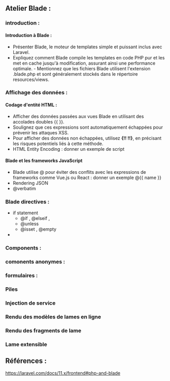 ## Atelier Blade : 

### introduction :

#### Introduction à Blade :

- Présenter Blade, le moteur de templates simple et puissant inclus avec Laravel. 
- Expliquez comment Blade compile les templates en code PHP pur et les met en cache jusqu'à modification, assurant ainsi une performance optimale. - Mentionnez que les fichiers Blade utilisent l'extension .blade.php et sont généralement stockés dans le répertoire resources/views. 

### Affichage des données :
#### Codage d'entité HTML :
 - Afficher des données passées aux vues Blade en utilisant des accolades doubles {{ }}. 
 - Soulignez que ces expressions sont automatiquement échappées pour prévenir les attaques XSS. 
 - Pour afficher des données non échappées, utilisez **{!! !!}**, en précisant les risques potentiels liés à cette méthode. 
- HTML Entity Encoding : donner un exemple de script

#### Blade et les frameworks JavaScript
- Blade utilise @ pour éviter des conflits avec les expressions de frameworks comme Vue.js ou React : donner un exemple @{{ name }}
- Rendering JSON 
- @verbatim  

### Blade directives :
- if statement 
  - @if ,  @elseif , 
  - @unless
  - @isset , @empty
- 
### Components : 

### comonents anonymes :

### 
### formulaires : 
### Piles
### Injection de service
### Rendu des modèles de lames en ligne
### Rendu des fragments de lame
### Lame extensible
## Références : 
https://laravel.com/docs/11.x/frontend#php-and-blade